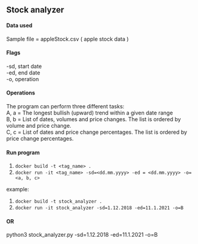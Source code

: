 

## Stock analyzer

#### Data used
Sample file = appleStock.csv ( apple stock data )

#### Flags
  -sd, start date\
  -ed, end date\
  -o, operation

#### Operations
The program can perform three different tasks:\
  A, a = The longest bullish (upward) trend within a given date range\
  B, b = List of dates, volumes and price changes. The list is ordered by
volume and price change.\
  C, c = List of dates and price change percentages. The list is ordered by
price change percentages.


#### Run program
1. `docker build -t <tag_name> .` 
2. `docker run -it <tag_name> -sd=<dd.mm.yyyy> -ed = <dd.mm.yyyy> -o=<a, b, c>`  

example:
1. `docker build -t stock_analyzer .`
2. `docker run -it stock_analyzer -sd=1.12.2018 -ed=11.1.2021 -o=B`

#### OR

python3 stock_analyzer.py -sd=1.12.2018 -ed=11.1.2021 -o=B
